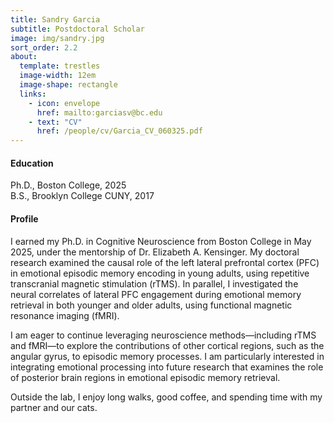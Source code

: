 ```yaml
---
title: Sandry Garcia
subtitle: Postdoctoral Scholar
image: img/sandry.jpg
sort_order: 2.2
about:
  template: trestles
  image-width: 12em
  image-shape: rectangle
  links: 
    - icon: envelope
      href: mailto:garciasv@bc.edu
    - text: "CV"
      href: /people/cv/Garcia_CV_060325.pdf
---
```


#### Education

Ph.D., Boston College, 2025\
B.S., Brooklyn College CUNY, 2017

#### Profile

I earned my Ph.D. in Cognitive Neuroscience from Boston College in May 2025, under the mentorship of Dr. Elizabeth A. Kensinger. My doctoral research examined the causal role of the left lateral prefrontal cortex (PFC) in emotional episodic memory encoding in young adults, using repetitive transcranial magnetic stimulation (rTMS). In parallel, I investigated the neural correlates of lateral PFC engagement during emotional memory retrieval in both younger and older adults, using functional magnetic resonance imaging (fMRI).

I am eager to continue leveraging neuroscience methods—including rTMS and fMRI—to explore the contributions of other cortical regions, such as the angular gyrus, to episodic memory processes. I am particularly interested in integrating emotional processing into future research that examines the role of posterior brain regions in emotional episodic memory retrieval.

Outside the lab, I enjoy long walks, good coffee, and spending time with my partner and our cats.
